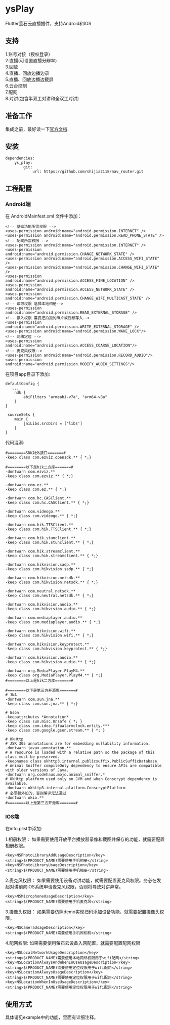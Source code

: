 # ysPlay

Flutter萤石云直播插件，支持Android和IOS

## 支持
1.账号对接（授权登录）  
2.直播(可设置直播分辨率)  
3.回放  
4.直播、回放边播边录  
5.直播、回放边播边截屏  
6.云台控制  
7.配网  
8.对讲(包含半双工对讲和全双工对讲)  

## 准备工作
集成之前，最好读一下[官方文档](http://open.ys7.com/help/36).

## 安装
    dependencies:
        ys_play: 
            git:
                url: https://github.com/shijia2118/nav_router.git


## 工程配置
### Android端
在 AndroidMainfest.xml 文件中添加：
```       
<!-- 基础功能所需权限 -->
<uses-permission android:name="android.permission.INTERNET" />
<uses-permission android:name="android.permission.READ_PHONE_STATE" />
<!-- 配网所需权限 -->
<uses-permission android:name="android.permission.INTERNET" />
<uses-permission android:name="android.permission.CHANGE_NETWORK_STATE" />
<uses-permission android:name="android.permission.ACCESS_WIFI_STATE" />
<uses-permission android:name="android.permission.CHANGE_WIFI_STATE" />
<uses-permission android:name="android.permission.ACCESS_FINE_LOCATION" />
<uses-permission android:name="android.permission.ACCESS_NETWORK_STATE" />
<uses-permission android:name="android.permission.CHANGE_WIFI_MULTICAST_STATE" />
<!-- 读取权限 选择本地相册-->
<uses-permission android:name="android.permission.READ_EXTERNAL_STORAGE" />
<!-- 存入权限 需要把拍摄的照片或视频存入-->
<uses-permission android:name="android.permission.WRITE_EXTERNAL_STORAGE" />
<uses-permission android:name="android.permission.WAKE_LOCK"/>
<!-- 网络定位 -->
<uses-permission android:name="android.permission.ACCESS_COARSE_LOCATION"/>
<!-- 麦克风权限-->
<uses-permission android:name="android.permission.RECORD_AUDIO"/>
<uses-permission android:name="android.permission.MODIFY_AUDIO_SETTINGS"/>
```       

在项目app目录下添加:

    defaultConfig {
       ...
        ndk {
            abiFilters "armeabi-v7a", "arm64-v8a"
        }
    }

     sourceSets {
        main {
            jniLibs.srcDirs = ['libs']
        }
    }

代码混淆:

    #========SDK对外接口=======#
    -keep class com.ezviz.opensdk.** { *;}

    #========以下是hik二方库=======#
    -dontwarn com.ezviz.**
    -keep class com.ezviz.** { *;}

    -dontwarn com.ez.**
    -keep class com.ez.** { *;}

    -dontwarn com.hc.CASClient.**
    -keep class com.hc.CASClient.** { *;}

    -dontwarn com.videogo.**
    -keep class com.videogo.** { *;}

    -dontwarn com.hik.TTSClient.**
    -keep class com.hik.TTSClient.** { *;}

    -dontwarn com.hik.stunclient.**
    -keep class com.hik.stunclient.** { *;}

    -dontwarn com.hik.streamclient.**
    -keep class com.hik.streamclient.** { *;}

    -dontwarn com.hikvision.sadp.**
    -keep class com.hikvision.sadp.** { *;}

    -dontwarn com.hikvision.netsdk.**
    -keep class com.hikvision.netsdk.** { *;}

    -dontwarn com.neutral.netsdk.**
    -keep class com.neutral.netsdk.** { *;}

    -dontwarn com.hikvision.audio.**
    -keep class com.hikvision.audio.** { *;}

    -dontwarn com.mediaplayer.audio.**
    -keep class com.mediaplayer.audio.** { *;}

    -dontwarn com.hikvision.wifi.**
    -keep class com.hikvision.wifi.** { *;}

    -dontwarn com.hikvision.keyprotect.**
    -keep class com.hikvision.keyprotect.** { *;}

    -dontwarn com.hikvision.audio.**
    -keep class com.hikvision.audio.** { *;}

    -dontwarn org.MediaPlayer.PlayM4.**
    -keep class org.MediaPlayer.PlayM4.** { *;}
    #========以上是hik二方库=======#

    #========以下是第三方开源库=======#
    # JNA
    -dontwarn com.sun.jna.**
    -keep class com.sun.jna.** { *;}

    # Gson
    -keepattributes *Annotation*
    -keep class sun.misc.Unsafe { *; }
    -keep class com.idea.fifaalarmclock.entity.***
    -keep class com.google.gson.stream.** { *; }

    # OkHttp
    # JSR 305 annotations are for embedding nullability information.
    -dontwarn javax.annotation.**
    # A resource is loaded with a relative path so the package of this class must be preserved.
    -keepnames class okhttp3.internal.publicsuffix.PublicSuffixDatabase
    # Animal Sniffer compileOnly dependency to ensure APIs are compatible with older versions of Java.
    -dontwarn org.codehaus.mojo.animal_sniffer.*
    # OkHttp platform used only on JVM and when Conscrypt dependency is available.
    -dontwarn okhttp3.internal.platform.ConscryptPlatform
    # 必须额外加的，否则编译无法通过
    -dontwarn okio.**
    #========以上是第三方开源库=======#


### IOS端
在info.plist中添加:  

1.相册权限： 如果需要使用开放平台播放器录像和截图并保存的功能，就需要配置相册权限。   
```              
<key>NSPhotoLibraryAddUsageDescription</key>  
<string>$(PRODUCT_NAME)需要使用手机相册</string>  
<key>NSPhotoLibraryUsageDescription</key>  
<string>$(PRODUCT_NAME)需要使用手机相册</string>  
```

2.麦克风权限： 如果需要使用设备对讲功能，就需要配置麦克风权限。务必在发起对讲前向iOS系统申请麦克风权限，否则将导致对讲异常。        
```
<key>NSMicrophoneUsageDescription</key>    
<string>$(PRODUCT_NAME)需要使用手机麦克风</string>
```

3.摄像头权限： 如果需要仿照demo实现扫码添加设备功能，就需要配置摄像头权限。 
```
<key>NSCameraUsageDescription</key>    
<string>$(PRODUCT_NAME)需要使用手机照相机</string>
```

4.配网权限: 如果需要使用萤石云设备入网配置，就需要配置配网权限  
 ```       
<key>NSLocalNetworkUsageDescription</key>  
<string>$(PRODUCT_NAME)需要使用本地网络权限用于wifi配网</string>  
<key>NSLocationAlwaysAndWhenInUseUsageDescription</key>  
<string>$(PRODUCT_NAME)需要使用定位权限用于wifi配网</string>  
<key>NSLocationAlwaysUsageDescription</key>
<string>$(PRODUCT_NAME)需要使用定位权限用于wifi配网</string>  
<key>NSLocationWhenInUseUsageDescription</key>  
<string>$(PRODUCT_NAME)需要使用定位权限用于wifi配网</string>  
```

## 使用方式
具体请见example中的功能，里面有详细注释。

   
	

	





